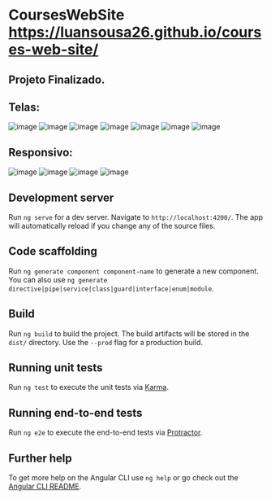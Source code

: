 # CoursesWebSite https://luansousa26.github.io/courses-web-site/

## Projeto Finalizado.

## Telas:
![image](https://user-images.githubusercontent.com/33549496/42791581-b6bd91a8-8947-11e8-836e-61b4ec006706.png)
![image](https://user-images.githubusercontent.com/33549496/42791613-de5920ce-8947-11e8-8778-93ce9caa7734.png)
![image](https://user-images.githubusercontent.com/33549496/42946738-0f7b5702-8b42-11e8-9800-8f495e67cd73.png)
![image](https://user-images.githubusercontent.com/33549496/43109227-16695d0c-8ebc-11e8-8d15-4dd6048211e6.png)
![image](https://user-images.githubusercontent.com/33549496/43093830-9425ad70-8e87-11e8-914c-6d5d526a1b4f.png)
![image](https://user-images.githubusercontent.com/33549496/43093899-d108bde0-8e87-11e8-8b5f-365d7fdfb798.png)
![image](https://user-images.githubusercontent.com/33549496/43093857-ae28957a-8e87-11e8-8137-2d20e022546d.png)

## Responsivo:
![image](https://user-images.githubusercontent.com/33549496/43109284-66696a4a-8ebc-11e8-99f9-8c2a63e1b0be.png)
![image](https://user-images.githubusercontent.com/33549496/43109332-ac63e8b8-8ebc-11e8-82f1-1ad482e66bdf.png)
![image](https://user-images.githubusercontent.com/33549496/43109374-e7a55272-8ebc-11e8-85ba-d95310185755.png)
![image](https://user-images.githubusercontent.com/33549496/43109403-10b4c274-8ebd-11e8-9825-c8ff03284061.png)









## Development server

Run `ng serve` for a dev server. Navigate to `http://localhost:4200/`. The app will automatically reload if you change any of the source files.

## Code scaffolding

Run `ng generate component component-name` to generate a new component. You can also use `ng generate directive|pipe|service|class|guard|interface|enum|module`.

## Build

Run `ng build` to build the project. The build artifacts will be stored in the `dist/` directory. Use the `--prod` flag for a production build.

## Running unit tests

Run `ng test` to execute the unit tests via [Karma](https://karma-runner.github.io).

## Running end-to-end tests

Run `ng e2e` to execute the end-to-end tests via [Protractor](http://www.protractortest.org/).

## Further help

To get more help on the Angular CLI use `ng help` or go check out the [Angular CLI README](https://github.com/angular/angular-cli/blob/master/README.md).
